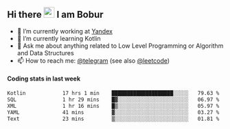 ## Hi there <img src="https://media.giphy.com/media/hvRJCLFzcasrR4ia7z/giphy.gif" width="25px" height="25px"> I am Bobur

- 💼 I’m currently working at [Yandex](https://yandex.ru/)
- 🌱 I’m currently learning Kotlin
- 💬 Ask me about anything related to Low Level Programming or Algorithm and Data Structures
- 📫 How to reach me: [@telegram](https://t.me/octoant) (see also [@leetcode](https://leetcode.com/octoant/))    

#### Coding stats in last week

<!--START_SECTION:waka-->

```txt
Kotlin            17 hrs 1 min    ████████████████████░░░░░   79.63 %
SQL               1 hr 29 mins    █▓░░░░░░░░░░░░░░░░░░░░░░░   06.97 %
XML               1 hr 16 mins    █▒░░░░░░░░░░░░░░░░░░░░░░░   05.97 %
YAML              41 mins         ▓░░░░░░░░░░░░░░░░░░░░░░░░   03.27 %
Text              23 mins         ▒░░░░░░░░░░░░░░░░░░░░░░░░   01.81 %
```

<!--END_SECTION:waka-->
